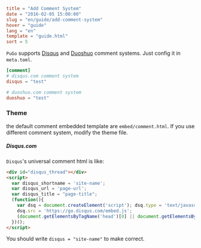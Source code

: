 ```toml
title = "Add Comment System"
date = "2016-02-05 15:00:00"
slug = "en/guide/add-comment-system"
hover = "guide"
lang = "en"
template = "guide.html"
sort = 5
```

`PuGo` supports [Disqus](#) and [Duoshuo](#) comment systems. Just config it in `meta.toml`.

```toml
[comment]
# disqus.com comment system
disqus = "test"

# duoshuo.com comment system
duoshuo = "test"
```

### Theme

the default comment embedded template are `embed/comment.html`. If you use different comment system, modify the theme file.

##### Disqus.com

`Disqus`'s universal comment html is like:

```html
<div id="disqus_thread"></div>
<script>
  var disqus_shortname = 'site-name';
  var disqus_url = 'page-url';
  var disqus_title = "page-title";
  (function(){
    var dsq = document.createElement('script'); dsq.type = 'text/javascript'; dsq.async = true;
    dsq.src = 'https://go.disqus.com/embed.js';
    (document.getElementsByTagName('head')[0] || document.getElementsByTagName('body')[0]).appendChild(dsq);
  })();
</script>
```

You should write `disqus = "site-name"` to make correct.

